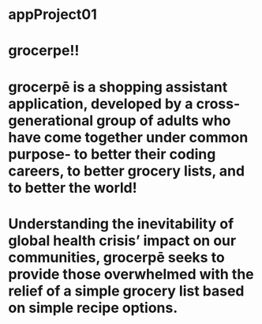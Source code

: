 # appProject01
# grocerpe!!

# grocerpē is a shopping assistant application, developed by a cross-generational group of adults who have come together under common purpose- to better their coding careers, to better grocery lists, and to better the world! 

# Understanding the inevitability of global health crisis’ impact on our communities, grocerpē seeks to provide those overwhelmed with the relief of a simple grocery list based on simple recipe options.


